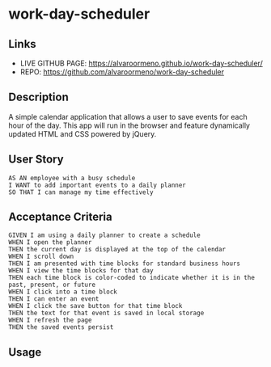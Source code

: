 # work-day-scheduler

## Links
- LIVE GITHUB PAGE: https://alvaroormeno.github.io/work-day-scheduler/
- REPO: https://github.com/alvaroormeno/work-day-scheduler

## Description
A simple calendar application that allows a user to save events for each hour of the day. This app will run in the browser and feature dynamically updated HTML and CSS powered by jQuery.

## User Story
```
AS AN employee with a busy schedule
I WANT to add important events to a daily planner
SO THAT I can manage my time effectively
```

## Acceptance Criteria
```
GIVEN I am using a daily planner to create a schedule
WHEN I open the planner
THEN the current day is displayed at the top of the calendar
WHEN I scroll down
THEN I am presented with time blocks for standard business hours
WHEN I view the time blocks for that day
THEN each time block is color-coded to indicate whether it is in the past, present, or future
WHEN I click into a time block
THEN I can enter an event
WHEN I click the save button for that time block
THEN the text for that event is saved in local storage
WHEN I refresh the page
THEN the saved events persist
```

## Usage